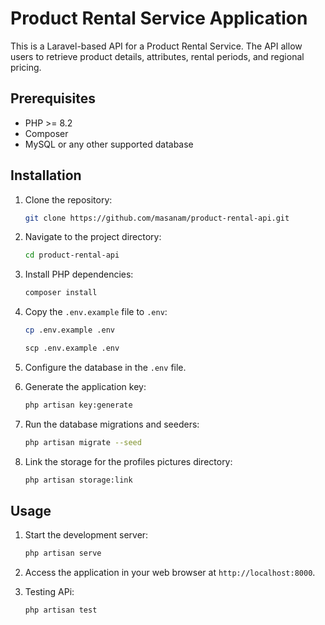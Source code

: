 # Product Rental Service Application

This is a Laravel-based API for a Product Rental Service. The API allow users to retrieve product details, attributes, rental periods, and regional pricing.

## Prerequisites

- PHP >= 8.2
- Composer
- MySQL or any other supported database

## Installation

1. Clone the repository:

    ```bash
    git clone https://github.com/masanam/product-rental-api.git
    ```

2. Navigate to the project directory:

    ```bash
    cd product-rental-api
    ```

3. Install PHP dependencies:

    ```bash
    composer install
    ```

4. Copy the `.env.example` file to `.env`:

    ```bash
    cp .env.example .env
    ```
    ```cmd
    scp .env.example .env
    ```

5. Configure the database in the `.env` file.

6. Generate the application key:

    ```bash
    php artisan key:generate
    ```

7. Run the database migrations and seeders:

    ```bash
    php artisan migrate --seed
    ```
    
8. Link the storage for the profiles pictures directory:

    ```bash
    php artisan storage:link
    ```

## Usage

1. Start the development server:

    ```bash
    php artisan serve
    ```

2. Access the application in your web browser at `http://localhost:8000`.

3. Testing APi:

    ```bash
    php artisan test
    ```


